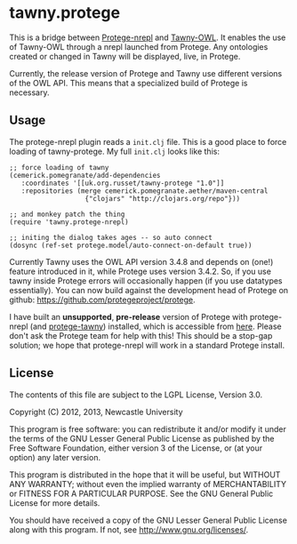 # tawny.protege

This is a bridge between
[Protege-nrepl](https://github.com/phillord/protege-nrepl) and
[Tawny-OWL](https://github.com/phillord/tawny-owl). It enables the use of
Tawny-OWL through a nrepl launched from Protege. Any ontologies created or
changed in Tawny will be displayed, live, in Protege.

Currently, the release version of Protege and Tawny use different versions of
the OWL API. This means that a specialized build of Protege is necessary.

## Usage

The protege-nrepl plugin reads a `init.clj` file. This is a good place to
force loading of tawny-protege. My full `init.clj` looks like this:


    ;; force loading of tawny
    (cemerick.pomegranate/add-dependencies
       :coordinates '[[uk.org.russet/tawny-protege "1.0"]]
       :repositories (merge cemerick.pomegranate.aether/maven-central
                       {"clojars" "http://clojars.org/repo"}))

    ;; and monkey patch the thing
    (require 'tawny.protege-nrepl)

    ;; initing the dialog takes ages -- so auto connect
    (dosync (ref-set protege.model/auto-connect-on-default true))


Currently Tawny uses the OWL API version 3.4.8 and depends on (one!) feature
introduced in it, while Protege uses version 3.4.2. So, if you use tawny
inside Protege errors will occasionally happen (if you use datatypes
essentially). You can now build against the development head of Protege
on github: https://github.com/protegeproject/protege.

I have built an  **unsupported**, **pre-release** version of Protege with
protege-nrepl (and [protege-tawny](https://github.com/phillord/protege-tawny))
installed, which is accessible from
[here](http://purl.org/ontolink/protege-nrepl). Please don't ask the Protege
team for help with this! This should be a stop-gap solution; we hope that
protege-nrepl will work in a standard Protege install. 


## License

The contents of this file are subject to the LGPL License, Version 3.0.

Copyright (C) 2012, 2013, Newcastle University

This program is free software: you can redistribute it and/or modify it under
the terms of the GNU Lesser General Public License as published by the Free
Software Foundation, either version 3 of the License, or (at your option) any
later version.

This program is distributed in the hope that it will be useful, but WITHOUT
ANY WARRANTY; without even the implied warranty of MERCHANTABILITY or FITNESS
FOR A PARTICULAR PURPOSE. See the GNU General Public License for more details.

You should have received a copy of the GNU Lesser General Public License along
with this program. If not, see http://www.gnu.org/licenses/.
